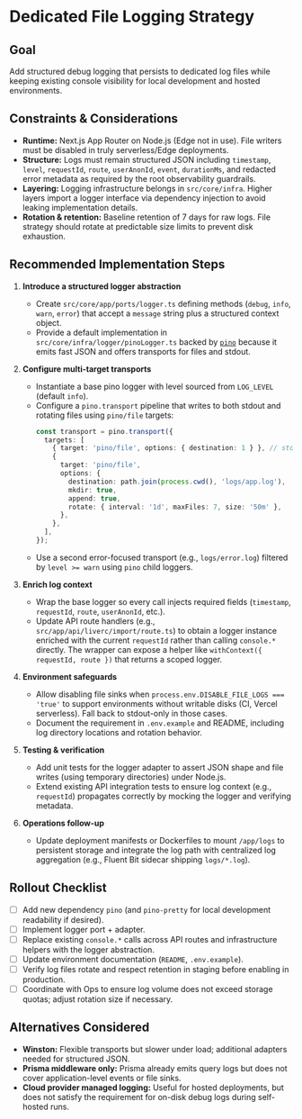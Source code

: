 # Dedicated File Logging Strategy

## Goal
Add structured debug logging that persists to dedicated log files while keeping existing console visibility for local development and hosted environments.

## Constraints & Considerations
- **Runtime:** Next.js App Router on Node.js (Edge not in use). File writers must be disabled in truly serverless/Edge deployments.
- **Structure:** Logs must remain structured JSON including `timestamp`, `level`, `requestId`, `route`, `userAnonId`, `event`, `durationMs`, and redacted error metadata as required by the root observability guardrails.
- **Layering:** Logging infrastructure belongs in `src/core/infra`. Higher layers import a logger interface via dependency injection to avoid leaking implementation details.
- **Rotation & retention:** Baseline retention of 7 days for raw logs. File strategy should rotate at predictable size limits to prevent disk exhaustion.

## Recommended Implementation Steps
1. **Introduce a structured logger abstraction**
   - Create `src/core/app/ports/logger.ts` defining methods (`debug`, `info`, `warn`, `error`) that accept a `message` string plus a structured context object.
   - Provide a default implementation in `src/core/infra/logger/pinoLogger.ts` backed by [`pino`](https://github.com/pinojs/pino) because it emits fast JSON and offers transports for files and stdout.

2. **Configure multi-target transports**
   - Instantiate a base pino logger with level sourced from `LOG_LEVEL` (default `info`).
   - Configure a `pino.transport` pipeline that writes to both stdout and rotating files using `pino/file` targets:
     ```ts
     const transport = pino.transport({
       targets: [
         { target: 'pino/file', options: { destination: 1 } }, // stdout
         {
           target: 'pino/file',
           options: {
             destination: path.join(process.cwd(), 'logs/app.log'),
             mkdir: true,
             append: true,
             rotate: { interval: '1d', maxFiles: 7, size: '50m' },
           },
         },
       ],
     });
     ```
   - Use a second error-focused transport (e.g., `logs/error.log`) filtered by `level >= warn` using `pino` child loggers.

3. **Enrich log context**
   - Wrap the base logger so every call injects required fields (`timestamp`, `requestId`, `route`, `userAnonId`, etc.).
   - Update API route handlers (e.g., `src/app/api/liverc/import/route.ts`) to obtain a logger instance enriched with the current `requestId` rather than calling `console.*` directly. The wrapper can expose a helper like `withContext({ requestId, route })` that returns a scoped logger.

4. **Environment safeguards**
   - Allow disabling file sinks when `process.env.DISABLE_FILE_LOGS === 'true'` to support environments without writable disks (CI, Vercel serverless). Fall back to stdout-only in those cases.
   - Document the requirement in `.env.example` and README, including log directory locations and rotation behavior.

5. **Testing & verification**
   - Add unit tests for the logger adapter to assert JSON shape and file writes (using temporary directories) under Node.js.
   - Extend existing API integration tests to ensure log context (e.g., `requestId`) propagates correctly by mocking the logger and verifying metadata.

6. **Operations follow-up**
   - Update deployment manifests or Dockerfiles to mount `/app/logs` to persistent storage and integrate the log path with centralized log aggregation (e.g., Fluent Bit sidecar shipping `logs/*.log`).

## Rollout Checklist
- [ ] Add new dependency `pino` (and `pino-pretty` for local development readability if desired).
- [ ] Implement logger port + adapter.
- [ ] Replace existing `console.*` calls across API routes and infrastructure helpers with the logger abstraction.
- [ ] Update environment documentation (`README`, `.env.example`).
- [ ] Verify log files rotate and respect retention in staging before enabling in production.
- [ ] Coordinate with Ops to ensure log volume does not exceed storage quotas; adjust rotation size if necessary.

## Alternatives Considered
- **Winston:** Flexible transports but slower under load; additional adapters needed for structured JSON.
- **Prisma middleware only:** Prisma already emits query logs but does not cover application-level events or file sinks.
- **Cloud provider managed logging:** Useful for hosted deployments, but does not satisfy the requirement for on-disk debug logs during self-hosted runs.
